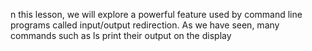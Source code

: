 n this lesson, we will explore a powerful feature used by command line programs called input/output redirection. As we have seen, many commands such as ls print their output on the display
